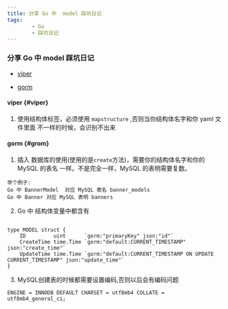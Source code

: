 ```yaml
---
title: 分享 Go 中  model 踩坑日记
tags:
        - Go
        - 踩坑日记
---
```


### 分享 Go 中  model 踩坑日记

- [viper](#viper)

- [gorm](#gorm)



#### viper {#viper}

1. 使用结构体标签，必须使用 `mapstructure` ,否则当你结构体名字和你 yaml 文件里面 不一样的时候，会识别不出来

#### gorm {#grom}

1. 插入 数据库的使用(使用的是`create`方法)，需要你的结构体名字和你的 MySQL 的表名 一样。不是完全一样，MySQL 的表明需要复数。

```
举个例子:
Go 中 BannerModel  对应 MySQL 表名 banner_models
Go 中 Banner 对应 MySQL 表明 banners
```

2. Go 中 结构体变量中都含有

```

type MODEL struct {
	ID         uint      `gorm:"primaryKey" json:"id"`
	CreateTime time.Time `gorm:"default:CURRENT_TIMESTAMP" json:"create_time"`
	UpdateTime time.Time `gorm:"default:CURRENT_TIMESTAMP ON UPDATE CURRENT_TIMESTAMP" json:"update_time"`
}
```

3. MySQL创建表的时候都需要设置编码,否则以后会有编码问题

```
ENGINE = INNODB DEFAULT CHARSET = utf8mb4 COLLATE = utf8mb4_general_ci;
```

